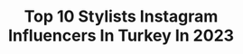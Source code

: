---
title: Top 10 Stylists Instagram Influencers In Turkey In 2023
description: >-
  Find top stylists Instagram influencers in Turkey in 2023. Most popular hashtags: #fashion #stylish #hairstyle.
platform: Instagram
hits: 138
text_top: Analyze the best Instagram influencers on inBeat.
text_bottom: Our database has 138 Instagram influencers like this in Turkey for you to pitch.
profiles:
  - username: "alpkavasoglu"
    fullname: >-
      Alp Kavasoglu
    bio: >-
      Makeup artist & Hair Stylist Maybelline NY makeup artist Youtube: Maybelline New York Türkiye İletişim: alpkavasoglu@gmail.com
    location: "Turkey"
    followers: 111690
    engagement: 294
    commentsToLikes: 0.025563
    id: ck5btv8j7go720i11boqyfyfr
    verified: true
    hashtags: "#dysonhairpro"
  - username: "summer.shaker"
    fullname: >-
      سمر شاكر Summer Shaker
    bio: >-
      • Modest lifestyle | stylist | engineer • founder of @summerbreeze.ar • WhatsApp +9647705806498 business inquiries
    location: "Turkey"
    followers: 2026335
    engagement: 203
    commentsToLikes: 0.014483
    id: ck5zt3f8ozo7m0i141c1dqmv8
    verified: true
    hashtags: "#mydubai, #love, #oman, #hijabfashion"
  - username: "yukselozgur"
    fullname: >-
      Ozgur Yuksel
    bio: >-
      Co-founder & Designer of @yuxelleofficial @hadodesignofficial Celebrity fashion stylist
    location: "Turkey"
    followers: 26635
    engagement: 518
    commentsToLikes: 0.025058
    id: ck15u0e51kszd0i19dt5bl977
    verified: false
    hashtags: "#fallwinter, #yuxelle, #newlook, #newseason"
  - username: "f.busrattt"
    fullname: >-
      B Ü Ş R A N U R
    bio: >-
      Ankara-İstanbul Freelance Stylist busranur@keepstar.co 📩
    location: "Turkey"
    followers: 233848
    engagement: 293
    commentsToLikes: 0.012047
    id: ck0vwv0movqdo0i1909z5opti
    verified: false
    hashtags: "#modanisa"
  - username: "nafisehkamkar"
    fullname: >-
      Nafiseh Kamkar
    bio: >-
      Founder of @nafisehkamkarofficial ‘ ✨BE A QUEEN WITH ME ✨ ‘ Fashion Designer| Stylist| Production Designer| Pro Makeup Artist| ‘ 📍Dᴜʙᴀɪ
    location: "Turkey"
    followers: 59315
    engagement: 660
    commentsToLikes: 0.061140
    id: ck0w0vfm8g7yf0i19laejweug
    verified: false
    hashtags: "#stylish, #fashionstyle, #nafisehkamkar, #fashion"
  - username: "ecemarda_"
    fullname: >-
      Ecem Arda
    bio: >-
      Food and tableware stylist | Mom’s journal Ela’nın oyuncakları listesi:
    location: "Turkey"
    followers: 31334
    engagement: 927
    commentsToLikes: 0.415851
    id: ck5zpiffhsqap0i147bqk7cju
    verified: false
    hashtags: "#hmbringonthefuture, #goodnightkiss, #ecorecycle, #annelik"
  - username: "ilkerbilgi"
    fullname: >-
      𝚒𝚕𝚔𝚎𝚛 𝚋𝚒𝚕𝚐𝚒
    bio: >-
      Menajer Moda Tasarımcısı Stylist Fashion account @ilkerbilgifashion www.facebook.com/ilkerbilgi ilkerbilgi & cuneytsayil menajerlik
    location: "Turkey"
    followers: 85520
    engagement: 461
    commentsToLikes: 0.038033
    id: ck6u96yylvv1y0j71s5ikyp43
    verified: false
    hashtags: "#ayselg, #italy, #14subat, #oktayrifat"
  - username: "mustinnn"
    fullname: >-
      MUSTAFA AKKUŞ
    bio: >-
      Saç Stilisti Renk Kesim Uzmanı & Danışmanı -Hair Stylist Coloring Expert - Randevu -Appointment 📲( 0530 640 41 41 ) Founder @garageacibadem 🇹🇷🌍
    location: "Turkey"
    followers: 141613
    engagement: 101
    commentsToLikes: 0.005129
    id: ck138oa93h7e40i19q29p2iyk
    verified: false
    hashtags: ""
  - username: "yusufcandirik"
    fullname: >-
      Yusuf Can Dirik
    bio: >-
      Celebrity Fashion Stylist / Stil Danışmanı
    location: "Turkey"
    followers: 27332
    engagement: 467
    commentsToLikes: 0.009282
    id: ck0w0709acp6s0i19mdx9bwi1
    verified: false
    hashtags: "#paris, #missing, #tbt, #kalptekalanlar"
  - username: "rutkayozis"
    fullname: >-
      Rutkay ÖZİŞ®
    bio: >-
      Stil Danışmanı / Stylist
    location: "Turkey"
    followers: 156572
    engagement: 371
    commentsToLikes: 0.015577
    id: ck15u0g4akt9d0i19nhh5tx3j
    verified: false
    hashtags: ""
---